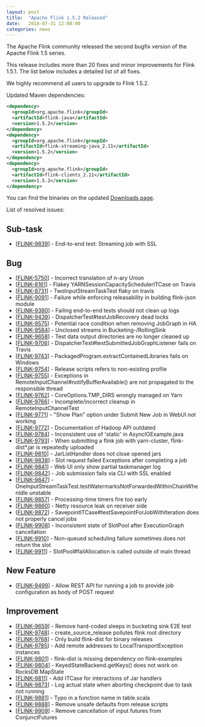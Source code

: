 ```yaml
---
layout: post
title:  "Apache Flink 1.5.2 Released"
date:   2018-07-31 12:00:00
categories: news
---
```


The Apache Flink community released the second bugfix version of the Apache Flink 1.5 series.

This release includes more than 20 fixes and minor improvements for Flink 1.5.1. The list below includes a detailed list of all fixes.

We highly recommend all users to upgrade to Flink 1.5.2.

Updated Maven dependencies:

```xml
<dependency>
  <groupId>org.apache.flink</groupId>
  <artifactId>flink-java</artifactId>
  <version>1.5.2</version>
</dependency>
<dependency>
  <groupId>org.apache.flink</groupId>
  <artifactId>flink-streaming-java_2.11</artifactId>
  <version>1.5.2</version>
</dependency>
<dependency>
  <groupId>org.apache.flink</groupId>
  <artifactId>flink-clients_2.11</artifactId>
  <version>1.5.2</version>
</dependency>
```

You can find the binaries on the updated [Downloads page](http://flink.apache.org/downloads.html).

List of resolved issues:

<h2>        Sub-task
</h2>
<ul>
<li>[<a href='https://issues.apache.org/jira/browse/FLINK-9839'>FLINK-9839</a>] -         End-to-end test: Streaming job with SSL
</li>
</ul>
        
<h2>        Bug
</h2>
<ul>
<li>[<a href='https://issues.apache.org/jira/browse/FLINK-5750'>FLINK-5750</a>] -         Incorrect translation of n-ary Union
</li>
<li>[<a href='https://issues.apache.org/jira/browse/FLINK-8161'>FLINK-8161</a>] -         Flakey YARNSessionCapacitySchedulerITCase on Travis
</li>
<li>[<a href='https://issues.apache.org/jira/browse/FLINK-8731'>FLINK-8731</a>] -         TwoInputStreamTaskTest flaky on travis
</li>
<li>[<a href='https://issues.apache.org/jira/browse/FLINK-9091'>FLINK-9091</a>] -         Failure while enforcing releasability in building flink-json module
</li>
<li>[<a href='https://issues.apache.org/jira/browse/FLINK-9380'>FLINK-9380</a>] -         Failing end-to-end tests should not clean up logs
</li>
<li>[<a href='https://issues.apache.org/jira/browse/FLINK-9439'>FLINK-9439</a>] -         DispatcherTest#testJobRecovery dead locks
</li>
<li>[<a href='https://issues.apache.org/jira/browse/FLINK-9575'>FLINK-9575</a>] -         Potential race condition when removing JobGraph in HA
</li>
<li>[<a href='https://issues.apache.org/jira/browse/FLINK-9584'>FLINK-9584</a>] -         Unclosed streams in Bucketing-/RollingSink
</li>
<li>[<a href='https://issues.apache.org/jira/browse/FLINK-9658'>FLINK-9658</a>] -         Test data output directories are no longer cleaned up
</li>
<li>[<a href='https://issues.apache.org/jira/browse/FLINK-9706'>FLINK-9706</a>] -         DispatcherTest#testSubmittedJobGraphListener fails on Travis
</li>
<li>[<a href='https://issues.apache.org/jira/browse/FLINK-9743'>FLINK-9743</a>] -         PackagedProgram.extractContainedLibraries fails on Windows
</li>
<li>[<a href='https://issues.apache.org/jira/browse/FLINK-9754'>FLINK-9754</a>] -         Release scripts refers to non-existing profile
</li>
<li>[<a href='https://issues.apache.org/jira/browse/FLINK-9755'>FLINK-9755</a>] -         Exceptions in RemoteInputChannel#notifyBufferAvailable() are not propagated to the responsible thread
</li>
<li>[<a href='https://issues.apache.org/jira/browse/FLINK-9762'>FLINK-9762</a>] -         CoreOptions.TMP_DIRS wrongly managed on Yarn
</li>
<li>[<a href='https://issues.apache.org/jira/browse/FLINK-9766'>FLINK-9766</a>] -         Incomplete/incorrect cleanup in RemoteInputChannelTest
</li>
<li>[<a href='https://issues.apache.org/jira/browse/FLINK-9771'>FLINK-9771</a>] -          &quot;Show Plan&quot; option under Submit New Job in WebUI not working 
</li>
<li>[<a href='https://issues.apache.org/jira/browse/FLINK-9772'>FLINK-9772</a>] -         Documentation of Hadoop API outdated
</li>
<li>[<a href='https://issues.apache.org/jira/browse/FLINK-9784'>FLINK-9784</a>] -         Inconsistent use of &#39;static&#39; in AsyncIOExample.java
</li>
<li>[<a href='https://issues.apache.org/jira/browse/FLINK-9793'>FLINK-9793</a>] -         When submitting a flink job with yarn-cluster, flink-dist*.jar is repeatedly uploaded
</li>
<li>[<a href='https://issues.apache.org/jira/browse/FLINK-9810'>FLINK-9810</a>] -         JarListHandler does not close opened jars
</li>
<li>[<a href='https://issues.apache.org/jira/browse/FLINK-9838'>FLINK-9838</a>] -         Slot request failed Exceptions after completing a job
</li>
<li>[<a href='https://issues.apache.org/jira/browse/FLINK-9841'>FLINK-9841</a>] -         Web UI only show partial taskmanager log 
</li>
<li>[<a href='https://issues.apache.org/jira/browse/FLINK-9842'>FLINK-9842</a>] -         Job submission fails via CLI with SSL enabled
</li>
<li>[<a href='https://issues.apache.org/jira/browse/FLINK-9847'>FLINK-9847</a>] -         OneInputStreamTaskTest.testWatermarksNotForwardedWithinChainWhenIdle unstable
</li>
<li>[<a href='https://issues.apache.org/jira/browse/FLINK-9857'>FLINK-9857</a>] -         Processing-time timers fire too early
</li>
<li>[<a href='https://issues.apache.org/jira/browse/FLINK-9860'>FLINK-9860</a>] -         Netty resource leak on receiver side
</li>
<li>[<a href='https://issues.apache.org/jira/browse/FLINK-9872'>FLINK-9872</a>] -         SavepointITCase#testSavepointForJobWithIteration does not properly cancel jobs
</li>
<li>[<a href='https://issues.apache.org/jira/browse/FLINK-9908'>FLINK-9908</a>] -         Inconsistent state of SlotPool after ExecutionGraph cancellation 
</li>
<li>[<a href='https://issues.apache.org/jira/browse/FLINK-9910'>FLINK-9910</a>] -         Non-queued scheduling failure sometimes does not return the slot
</li>
<li>[<a href='https://issues.apache.org/jira/browse/FLINK-9911'>FLINK-9911</a>] -         SlotPool#failAllocation is called outside of main thread
</li>
</ul>
        
<h2>        New Feature
</h2>
<ul>
<li>[<a href='https://issues.apache.org/jira/browse/FLINK-9499'>FLINK-9499</a>] -         Allow REST API for running a job to provide job configuration as body of POST request
</li>
</ul>
        
<h2>        Improvement
</h2>
<ul>
<li>[<a href='https://issues.apache.org/jira/browse/FLINK-9659'>FLINK-9659</a>] -         Remove hard-coded sleeps in bucketing sink E2E test
</li>
<li>[<a href='https://issues.apache.org/jira/browse/FLINK-9748'>FLINK-9748</a>] -         create_source_release pollutes flink root directory
</li>
<li>[<a href='https://issues.apache.org/jira/browse/FLINK-9768'>FLINK-9768</a>] -         Only build flink-dist for binary releases
</li>
<li>[<a href='https://issues.apache.org/jira/browse/FLINK-9785'>FLINK-9785</a>] -         Add remote addresses to LocalTransportException instances
</li>
<li>[<a href='https://issues.apache.org/jira/browse/FLINK-9801'>FLINK-9801</a>] -         flink-dist is missing dependency on flink-examples
</li>
<li>[<a href='https://issues.apache.org/jira/browse/FLINK-9804'>FLINK-9804</a>] -         KeyedStateBackend.getKeys() does not work on RocksDB MapState
</li>
<li>[<a href='https://issues.apache.org/jira/browse/FLINK-9811'>FLINK-9811</a>] -         Add ITCase for interactions of Jar handlers
</li>
<li>[<a href='https://issues.apache.org/jira/browse/FLINK-9873'>FLINK-9873</a>] -         Log actual state when aborting checkpoint due to task not running
</li>
<li>[<a href='https://issues.apache.org/jira/browse/FLINK-9881'>FLINK-9881</a>] -         Typo in a function name in table.scala
</li>
<li>[<a href='https://issues.apache.org/jira/browse/FLINK-9888'>FLINK-9888</a>] -         Remove unsafe defaults from release scripts
</li>
<li>[<a href='https://issues.apache.org/jira/browse/FLINK-9909'>FLINK-9909</a>] -         Remove cancellation of input futures from ConjunctFutures
</li>
</ul>

